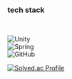 <p align="left">
  <h3>tech stack</h3><br>
  
  ![Unity](https://img.shields.io/badge/unity-%23000000.svg?style=for-the-badge&logo=unity&logoColor=white) <br>
  ![Spring](https://img.shields.io/badge/spring-%236DB33F.svg?style=for-the-badge&logo=spring&logoColor=white)  <br>
  ![GitHub](https://img.shields.io/badge/github-%23121011.svg?style=for-the-badge&logo=github&logoColor=white)
</p>


<div align="left" dir="auto">
<p dir="auto"><a href="https://solved.ac/profile/kingjh120" rel="nofollow"><img src="http://mazassumnida.wtf/api/v2/generate_badge?boj=kingjh120" alt="Solved.ac Profile"  style="max-width: 100%;"></a></p>
</div>
<!--
**aphyrince/aphyrince** is a ✨ _special_ ✨ repository because its `README.md` (this file) appears on your GitHub profile.

Here are some ideas to get you started:

- 🔭 I’m currently working on ...
- 🌱 I’m currently learning ...
- 👯 I’m looking to collaborate on ...
- 🤔 I’m looking for help with ...
- 💬 Ask me about ...
- 📫 How to reach me: ...
- 😄 Pronouns: ...
- ⚡ Fun fact: ...
-->
